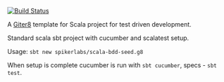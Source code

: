 [![Build Status](https://travis-ci.org/spikerlabs/scala-bdd-seed.g8.svg?branch=master)](https://travis-ci.org/spikerlabs/scala-bdd-seed.g8)

A [Giter8][g8] template for Scala project for test driven development.

Standard scala sbt project with cucumber and scalatest setup.

Usage: ```sbt new spikerlabs/scala-bdd-seed.g8```

When setup is complete cucumber is run with ```sbt cucumber```, specs - ```sbt test```.

[g8]: https://www.foundweekends.org/giter8/
